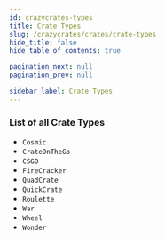 ```yaml
---
id: crazycrates-types
title: Crate Types
slug: /crazycrates/crates/crate-types
hide_title: false
hide_table_of_contents: true

pagination_next: null
pagination_prev: null

sidebar_label: Crate Types
---
```

### List of all Crate Types
- `Cosmic`
- `CrateOnTheGo`
- `CSGO`
- `FireCracker`
- `QuadCrate`
- `QuickCrate`
- `Roulette`
- `War`
- `Wheel`
- `Wonder`